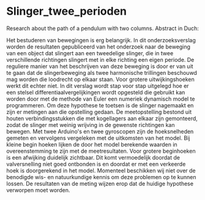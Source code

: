 # Slinger_twee_perioden

Research about the path of a pendulum with two columns.
Abstract in Duch:

Het bestuderen van bewegingen is erg belangrijk. In dit onderzoeksverslag worden de resultaten gepubliceerd van het onderzoek naar de beweging van een object dat slingert aan een tweedelige slinger, die in twee verschillende richtingen slingert met in elke richting een eigen periode. De reguliere manier van het beschrijven van deze beweging is door er van uit te gaan dat de slingerbeweging als twee harmonische trillingen beschouwd mag worden die loodrecht op elkaar staan. Voor grotere uitwijkingshoeken werkt dit echter niet. In dit verslag wordt stap voor stap uitgelegd hoe er een stelsel differentiaalvergelijkingen wordt opgesteld die gebruikt kan worden door met de methode van Euler een numeriek dynamisch model te programmeren. Om deze hypothese te toetsen is de slinger nagemaakt en zijn er metingen aan die opstelling gedaan. De meetopstelling bestond uit houten verbindingsstukken die met kogellagers aan elkaar zijn gemonteerd, zodat de slinger met weinig wrijving in de gewenste richtingen kan bewegen. Met twee Arduino's en twee gyroscopen zijn de hoeksnelheden gemeten en vervolgens vergeleken met de uitkomsten van het model. Bij kleine begin hoeken lijken de door het model berekende waarden in overeenstemming te zijn met de meetresultaten. Voor grotere beginhoeken is een afwijking duidelijk zichtbaar. Dit komt vermoedelijk doordat de valversnelling niet goed ontbonden is en doordat er met een verkeerde hoek is doorgerekend in het model. Momenteel beschikken wij niet over de benodigde wis- en natuurkundige kennis om deze problemen op te kunnen lossen. De resultaten van de meting wijzen erop dat de huidige hypothese verworpen moet worden.
